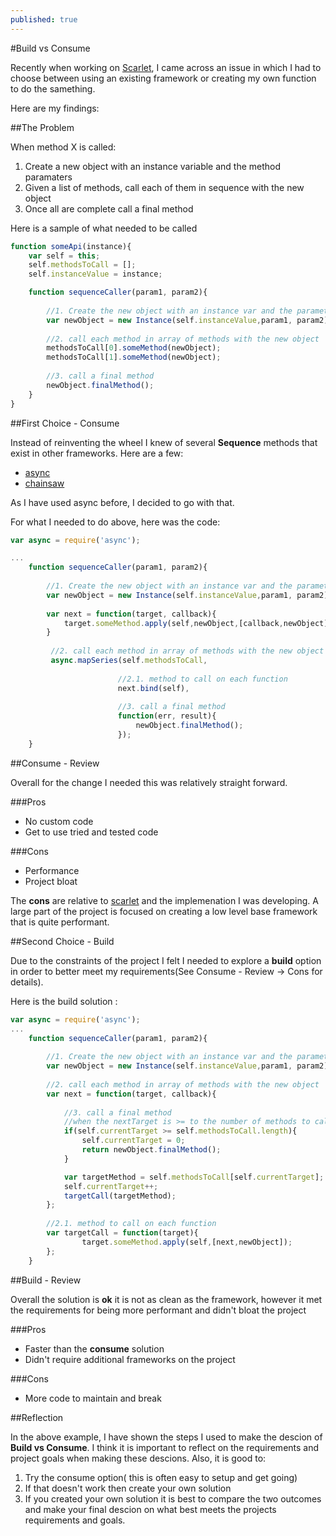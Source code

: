```yaml
---
published: true
---
```


#Build vs Consume

Recently when working on [Scarlet](http://www.scarletjs.com/), I came across an issue in which I had to choose between using an existing framework or creating my own function to do the samething. 

Here are my findings:

##The Problem

When method X is called:

1. Create a new object with an instance variable and the method paramaters
2. Given a list of methods, call each of them in sequence with the new object
3. Once all are complete call a final method

Here is a sample of what needed to be called

```javascript
function someApi(instance){
	var self = this;
    self.methodsToCall = [];
    self.instanceValue = instance;

    function sequenceCaller(param1, param2){
    
    	//1. Create the new object with an instance var and the parameters
    	var newObject = new Instance(self.instanceValue,param1, param2);
        
        //2. call each method in array of methods with the new object
	    methodsToCall[0].someMethod(newObject);
	    methodsToCall[1].someMethod(newObject);
        
        //3. call a final method 
	    newObject.finalMethod();
    }
}
```

##First Choice - Consume

Instead of reinventing the wheel I knew of several **Sequence** methods that exist in other frameworks.  Here are a few:
* [async](https://github.com/caolan/async)
* [chainsaw](https://github.com/substack/node-chainsaw)

As I have used async before, I decided to go with that.

For what I needed to do above, here was the code:

```javascript
var async = require('async');

...
	function sequenceCaller(param1, param2){
    
    	//1. Create the new object with an instance var and the parameters
    	var newObject = new Instance(self.instanceValue,param1, param2);
        
        var next = function(target, callback){
			target.someMethod.apply(self,newObject,[callback,newObject]);
        }
        
         //2. call each method in array of methods with the new object
		 async.mapSeries(self.methodsToCall,
         				
                        //2.1. method to call on each function
         				next.bind(self),
                        
				        //3. call a final method                         
                        function(err, result){
                    	    newObject.finalMethod();
						});
    }

```

##Consume - Review

Overall for the change I needed this was relatively straight forward.

###Pros
- No custom code
- Get to use tried and tested code

###Cons
- Performance
- Project bloat

The **cons** are relative to [scarlet]('www.scarletjs.com') and the implemenation I was developing.  A large part of the project is focused on creating a low level base framework that is quite performant.  

##Second Choice - Build

Due to the constraints of the project I felt I needed to explore a **build** option in order to better meet my requirements(See Consume - Review -> Cons for details).

Here is the build solution :

```javascript
var async = require('async');
...
	function sequenceCaller(param1, param2){
    
    	//1. Create the new object with an instance var and the parameters
    	var newObject = new Instance(self.instanceValue,param1, param2);
        
		//2. call each method in array of methods with the new object        
        var next = function(target, callback){
        
        	//3. call a final method 
            //when the nextTarget is >= to the number of methods to call
			if(self.currentTarget >= self.methodsToCall.length){
				self.currentTarget = 0;	
				return newObject.finalMethod();
			}

			var targetMethod = self.methodsToCall[self.currentTarget];
			self.currentTarget++;
			targetCall(targetMethod);
		};
        
        //2.1. method to call on each function
        var targetCall = function(target){
				target.someMethod.apply(self,[next,newObject]);
		};
    }

```

##Build - Review

Overall the solution is **ok**  it is not as clean as the framework, however it met the requirements for being more performant and didn't bloat the project

###Pros
- Faster than the **consume** solution
- Didn't require additional frameworks on the project

###Cons
- More code to maintain and break

##Reflection

In the above example, I have shown the steps I used to make the descion of **Build vs Consume**.  I think it is important to reflect on the requirements and project goals  when making these descions.  Also, it is good to:

1. Try the consume option( this is often easy to setup and get going)
2. If that doesn't work then create your own solution
3. If you created your own solution it is best to compare the two outcomes and make your final descion on what best meets the projects requirements and goals.